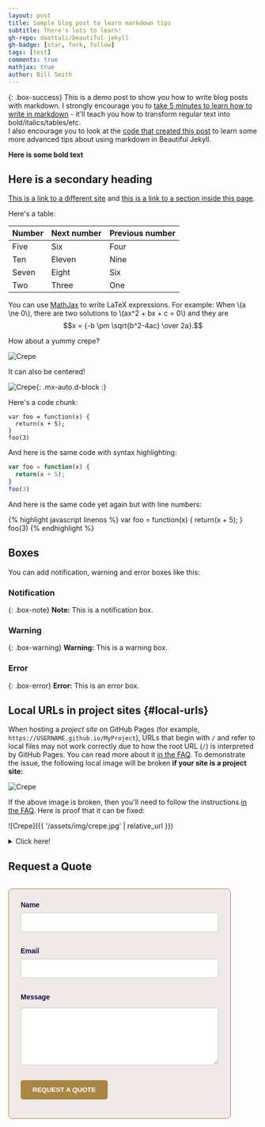 ```yaml
---
layout: post
title: Sample blog post to learn markdown tips
subtitle: There's lots to learn!
gh-repo: daattali/beautiful-jekyll
gh-badge: [star, fork, follow]
tags: [test]
comments: true
mathjax: true
author: Bill Smith
---
```


{: .box-success}
This is a demo post to show you how to write blog posts with markdown.  I strongly encourage you to [take 5 minutes to learn how to write in markdown](https://markdowntutorial.com/) - it'll teach you how to transform regular text into bold/italics/tables/etc.<br/>I also encourage you to look at the [code that created this post](https://raw.githubusercontent.com/daattali/beautiful-jekyll/master/_posts/2020-02-28-sample-markdown.md) to learn some more advanced tips about using markdown in Beautiful Jekyll.

**Here is some bold text**

## Here is a secondary heading

[This is a link to a different site](https://deanattali.com/) and [this is a link to a section inside this page](#local-urls).

Here's a table:

| Number | Next number | Previous number |
| :------ |:--- | :--- |
| Five | Six | Four |
| Ten | Eleven | Nine |
| Seven | Eight | Six |
| Two | Three | One |

You can use [MathJax](https://www.mathjax.org/) to write LaTeX expressions. For example:
When \\(a \ne 0\\), there are two solutions to \\(ax^2 + bx + c = 0\\) and they are $$x = {-b \pm \sqrt{b^2-4ac} \over 2a}.$$

How about a yummy crepe?

![Crepe](https://beautifuljekyll.com/assets/img/crepe.jpg)

It can also be centered!

![Crepe](https://beautifuljekyll.com/assets/img/crepe.jpg){: .mx-auto.d-block :}

Here's a code chunk:

~~~
var foo = function(x) {
  return(x + 5);
}
foo(3)
~~~

And here is the same code with syntax highlighting:

```javascript
var foo = function(x) {
  return(x + 5);
}
foo(3)
```

And here is the same code yet again but with line numbers:

{% highlight javascript linenos %}
var foo = function(x) {
  return(x + 5);
}
foo(3)
{% endhighlight %}

## Boxes
You can add notification, warning and error boxes like this:

### Notification

{: .box-note}
**Note:** This is a notification box.

### Warning

{: .box-warning}
**Warning:** This is a warning box.

### Error

{: .box-error}
**Error:** This is an error box.

## Local URLs in project sites {#local-urls}

When hosting a *project site* on GitHub Pages (for example, `https://USERNAME.github.io/MyProject`), URLs that begin with `/` and refer to local files may not work correctly due to how the root URL (`/`) is interpreted by GitHub Pages. You can read more about it [in the FAQ](https://beautifuljekyll.com/faq/#links-in-project-page). To demonstrate the issue, the following local image will be broken **if your site is a project site:**

![Crepe](/assets/img/crepe.jpg)

If the above image is broken, then you'll need to follow the instructions [in the FAQ](https://beautifuljekyll.com/faq/#links-in-project-page). Here is proof that it can be fixed:

![Crepe]({{ '/assets/img/crepe.jpg' | relative_url }})

<details markdown="1">
<summary>Click here!</summary>
Here you can see an **expandable** section
</details>

## Request a Quote

<style>
  form.custom-form {
    max-width: 400px;
    margin: 2rem 0;
    padding: 1.5rem;
    background: #EFE9E7; /* your background color */
    border: 1px solid #A98743; /* gold border */
    border-radius: 8px;
    font-family: 'Montserrat', sans-serif;
  }

  form.custom-form label {
    font-weight: bold;
    color: #111344; /* deep navy for text */
    display: block;
    margin-bottom: 0.5rem;
  }

  form.custom-form input,
  form.custom-form textarea {
    width: 100%;
    padding: 0.6rem;
    margin-bottom: 1rem;
    border: 1px solid #ccc;
    border-radius: 5px;
    font-size: 1rem;
  }

  form.custom-form button {
    background-color: #A98743; /* gold */
    color: #fff;
    border: none;
    padding: 0.75rem 1.5rem;
    border-radius: 5px;
    cursor: pointer;
    font-weight: bold;
    text-transform: uppercase;
  }

  form.custom-form button:hover {
    background-color: #111344; /* navy */
    color: #fff;
  }
</style>

<form class="custom-form" action="https://formspree.io/f/yourFormID" method="POST">
  <label for="name">Name</label>
  <input type="text" name="name" required>

  <label for="email">Email</label>
  <input type="email" name="_replyto" required>

  <label for="message">Message</label>
  <textarea name="message" rows="5" required></textarea>

  <button type="submit">Request a Quote</button>
</form>


